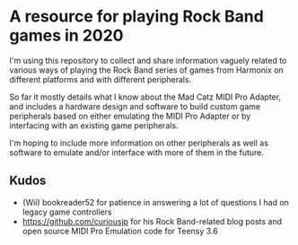 # A resource for playing Rock Band games in 2020

I'm using this repository to collect and share information vaguely related to
various ways of playing the Rock Band series of games from Harmonix on
different platforms and with different peripherals.

So far it mostly details what I know about the Mad Catz MIDI Pro Adapter, and
includes a hardware design and software to build custom game peripherals based
on either emulating the MIDI Pro Adapter or by interfacing with an existing
game peripherals.

I'm hoping to include more information on other peripherals as well as software
to emulate and/or interface with more of them in the future.

## Kudos

* (Wii) bookreader52 for patience in answering a lot of questions I had on legacy game controllers
* https://github.com/curiousjp for his Rock Band-related blog posts and open source MIDI Pro Emulation code for Teensy 3.6
